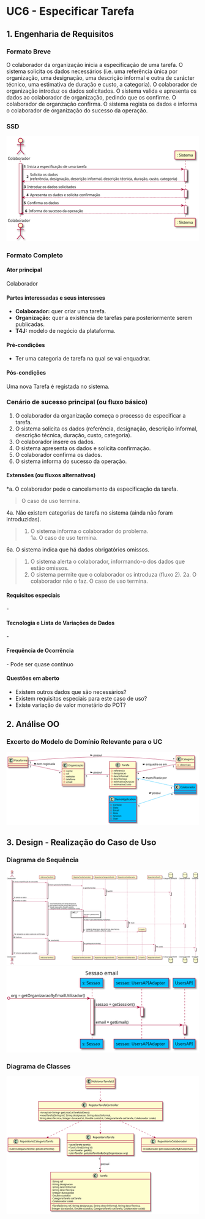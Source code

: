 # UC6 - Especificar Tarefa


## 1. Engenharia de Requisitos

### Formato Breve

O colaborador da organização inicia a especificação de uma tarefa. O sistema solicita os dados necessários (i.e. uma referência única por organização, uma designação, uma descrição informal e outra de carácter técnico, uma estimativa de duração e custo, a categoria). O colaborador de organização introduz os dados solicitados. O sistema valida e apresenta os dados ao colaborador de organização, pedindo que os confirme. O colaborador de organzação confirma. O sistema regista os dados e informa o colaborador de organização do sucesso da operação.

### SSD
![UC6_SSD.svg](UC6_SSD.svg)

### Formato Completo

#### Ator principal

Colaborador

#### Partes interessadas e seus interesses
* **Colaborador:** quer criar uma tarefa.
* **Organização:** quer a existência de tarefas para posteriormente serem publicadas.
* **T4J:** modelo de negócio da plataforma.

#### Pré-condições
* Ter uma categoria de tarefa na qual se vai enquadrar.

#### Pós-condições
 Uma nova Tarefa é registada no sistema.

### Cenário de sucesso principal (ou fluxo básico)

1. O colaborador da organização começa o processo de especificar a tarefa.
2. O sistema solicita os dados (referência, designação, descrição informal, descrição técnica, duração, custo, categoria).
3. O colaborador insere os dados.
4. O sistema apresenta os dados e solicita confirmação.
5. O colaborador confirma os dados.
6. O sistema informa do sucesso da operação.


#### Extensões (ou fluxos alternativos)

*a. O colaborador pede o cancelamento da especificação da tarefa.  
> O caso de uso termina.

4a. Não existem categorias de tarefa no sistema (ainda não foram introduzidas).  
>   1. O sistema informa o colaborador do problema.   
>       1a. O caso de uso termina.

6a. O sistema indica que há dados obrigatórios omissos.
>	1. O sistema alerta o colaborador, informando-o dos dados que estão omissos.
>	2. O sistema permite que o colaborador os introduza (fluxo 2).
>       2a. O colaborador não o faz. O caso de uso termina.

#### Requisitos especiais
\-

#### Tecnologia e Lista de Variações de Dados
\-

#### Frequência de Ocorrência
\- Pode ser quase contínuo

#### Questões em aberto

* Existem outros dados que são necessários?
* Existem requisitos especiais para este caso de uso?
* Existe variação de valor monetário do POT?

## 2. Análise OO

### Excerto do Modelo de Domínio Relevante para o UC

![UC6_MD.svg](UC6_MD.svg)

## 3. Design - Realização do Caso de Uso

###	Diagrama de Sequência

![UC6_SD.svg](UC6_SD.svg)
![UC6_SD_Sessao.svg](UC6_SD_Sessao.svg)

###	Diagrama de Classes

![UC6_DC.svg](UC6_DC.svg)
